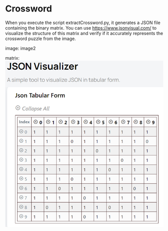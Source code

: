 # Crossword

When you execute the script extractCrossword.py, it generates a JSON file containing the binary matrix. You can use https://www.jsonvisual.com/ to visualize the structure of this matrix and verify if it accurately represents the crossword puzzle from the image.

image: 
image2

matrix:
![alt text](image-2.png)